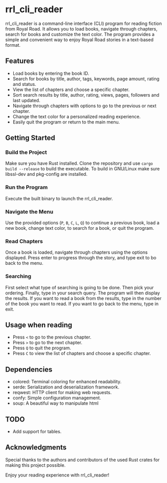 # rrl_cli_reader

rrl_cli_reader is a command-line interface (CLI) program for reading fiction from Royal Road. It allows you to load books, navigate through chapters, search for books and customize the text color. The program provides a simple and convenient way to enjoy Royal Road stories in a text-based format.

## Features

- Load books by entering the book ID.
- Search for books by title, author, tags, keywords, page amount, rating and status.
- View the list of chapters and choose a specific chapter.
- Sort search results by title, author, rating, views, pages, followers and last updated.
- Navigate through chapters with options to go to the previous or next chapter.
- Change the text color for a personalized reading experience.
- Easily quit the program or return to the main menu.

## Getting Started

### Build the Project

Make sure you have Rust installed. Clone the repository and use `cargo build --release` to build the executable. To build in GNU/Linux make sure libssl-dev and pkg-config are installed.

### Run the Program

Execute the built binary to launch the rrl_cli_reader.

### Navigate the Menu

Use the provided options (`P`, `B`, `C`, `L`, `Q`) to continue a previous book, load a new book, change text color, to search for a book, or quit the program.

### Read Chapters

Once a book is loaded, navigate through chapters using the options displayed. Press enter to progress through the story, and type exit to bo back to the menu.

### Searching

First select what type of searching is going to be done. Then pick your ordering. Finally, type in your search query. The program will then display the results. If you want to read a book from the results, type in the number of the book you want to read. If you want to go back to the menu, type in exit.

## Usage when reading

- Press `<` to go to the previous chapter.
- Press `>` to go to the next chapter.
- Press `Q` to quit the program.
- Press `C` to view the list of chapters and choose a specific chapter.

## Dependencies

- colored: Terminal coloring for enhanced readability.
- serde: Serialization and deserialization framework.
- reqwest: HTTP client for making web requests.
- confy: Simple configuration management.
- soup: A beautiful way to manipulate html

## TODO

- Add support for tables.

## Acknowledgments

Special thanks to the authors and contributors of the used Rust crates for making this project possible.

Enjoy your reading experience with rrl_cli_reader!
